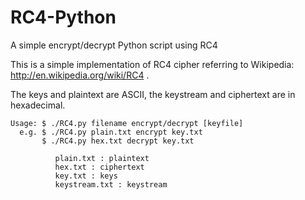 # RC4-Python
A simple encrypt/decrypt Python script using RC4

This is a simple implementation of RC4 cipher referring to Wikipedia: http://en.wikipedia.org/wiki/RC4 .

The keys and plaintext are ASCII, the keystream and ciphertext are in hexadecimal.

    Usage: $ ./RC4.py filename encrypt/decrypt [keyfile]  
      e.g. $ ./RC4.py plain.txt encrypt key.txt  
           $ ./RC4.py hex.txt decrypt key.txt  

              plain.txt : plaintext   
              hex.txt : ciphertext  
              key.txt : keys  
              keystream.txt : keystream 
